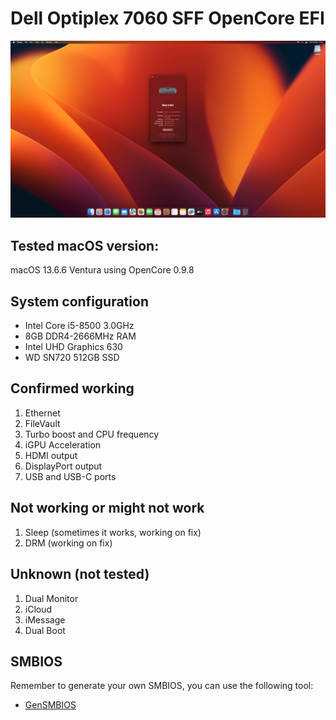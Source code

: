 # Dell Optiplex 7060 SFF OpenCore EFI

![](https://github.com/lehonning/Optiplex-7060-SFF-OpenCore-EFI/blob/main/Ventura%2013.6.6.png)

## Tested macOS version:
macOS 13.6.6 Ventura using OpenCore 0.9.8

## System configuration
- Intel Core i5-8500 3.0GHz
- 8GB DDR4-2666MHz RAM
- Intel UHD Graphics 630
- WD SN720 512GB SSD

## Confirmed working
1) Ethernet
2) FileVault
3) Turbo boost and CPU frequency
4) iGPU Acceleration
5) HDMI output
6) DisplayPort output
7) USB and USB-C ports


## Not working or might not work
1) Sleep (sometimes it works, working on fix)
2) DRM (working on fix)


## Unknown (not tested)
1) Dual Monitor
2) iCloud
3) iMessage
4) Dual Boot

## SMBIOS
Remember to generate your own SMBIOS, you can use the following tool:
- [GenSMBIOS](https://github.com/corpnewt/GenSMBIOS)
